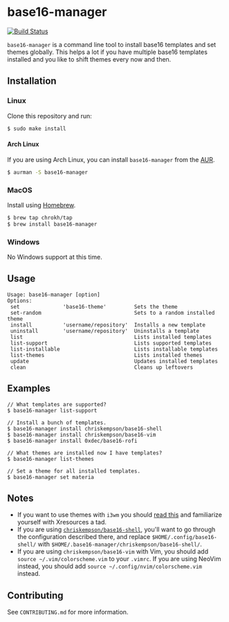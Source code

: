 # base16-manager

[![Build Status](https://travis-ci.org/AuditeMarlow/base16-manager.svg?branch=master)](https://travis-ci.org/AuditeMarlow/base16-manager)

`base16-manager` is a command line tool to install base16 templates and set
themes globally. This helps a lot if you have multiple base16 templates
installed and you like to shift themes every now and then.


## Installation

### Linux
Clone this repository and run:
```sh
$ sudo make install
```

#### Arch Linux
If you are using Arch Linux, you can install `base16-manager` from the
[AUR](https://aur.archlinux.org/packages/base16-manager).
```sh
$ aurman -S base16-manager
```

### MacOS
Install using [Homebrew](https://brew.sh/).
```sh
$ brew tap chrokh/tap
$ brew install base16-manager
```

### Windows
No Windows support at this time.


## Usage

```
Usage: base16-manager [option]
Options:
 set              'base16-theme'         Sets the theme
 set-random                              Sets to a random installed theme
 install          'username/repository'  Installs a new template
 uninstall        'username/repository'  Uninstalls a template
 list                                    Lists installed templates
 list-support                            Lists supported templates
 list-installable                        Lists installable templates
 list-themes                             Lists installed themes
 update                                  Updates installed templates
 clean                                   Cleans up leftovers
```


## Examples
```
// What templates are supported?
$ base16-manager list-support

// Install a bunch of templates.
$ base16-manager install chriskempson/base16-shell
$ base16-manager install chriskempson/base16-vim
$ base16-manager install 0xdec/base16-rofi

// What themes are installed now I have templates?
$ base16-manager list-themes

// Set a theme for all installed templates.
$ base16-manager set materia
```

## Notes
* If you want to use themes with `i3wm` you should
  [read this](https://www.reddit.com/r/unixporn/comments/4if9xc/i3_you_can_now_use_x_resources_in_i3/)
  and familiarize yourself with Xresources a tad.
* If you are using
  [`chriskempson/base16-shell`](https://github.com/chriskempson/base16-shell),
  you'll want to go through the configuration described there, and replace
  `$HOME/.config/base16-shell/` with
  `$HOME/.base16-manager/chriskempson/base16-shell/`.
* If you are using `chriskempson/base16-vim` with Vim, you should add
  `source ~/.vim/colorscheme.vim` to your `.vimrc`. If you are using NeoVim
  instead, you should add `source ~/.config/nvim/colorscheme.vim` instead.

## Contributing
See `CONTRIBUTING.md` for more information.
